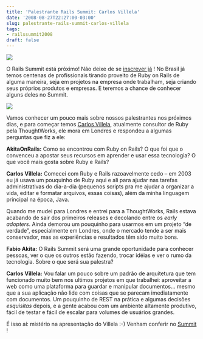 ```yaml
---
title: 'Palestrante Rails Summit: Carlos Villela'
date: '2008-08-27T22:27:00-03:00'
slug: palestrante-rails-summit-carlos-villela
tags:
- railssummit2008
draft: false
---
```


[![](http://s3.amazonaws.com/akitaonrails/assets/2008/8/1/468x60.gif)](http://www.locaweb.com.br/rails)

O Rails Summit está próximo! Não deixe de se [inscrever já](http://www.locaweb.com.br/railssummit) ! No Brasil já temos centenas de profissionais tirando proveito de Ruby on Rails de alguma maneira, seja em projetos na empresa onde trabalham, seja criando seus próprios produtos e empresas. E teremos a chance de conhecer alguns deles no Summit.

[![](http://s3.amazonaws.com/akitaonrails/assets/2008/8/28/2303952232_6f3273af0f_b.jpg)](http://www.locaweb.com.br/railssummit)

Vamos conhecer um pouco mais sobre nossos palestrantes nos próximos dias, e para começar temos [Carlos Villela](http://www.lixo.org), atualmente consultor de Ruby pela ThoughtWorks, ele mora em Londres e respondeu a algumas perguntas que fiz a ele:


 **AkitaOnRails:** Como se encontrou com Ruby on Rails? O que foi que o convenceu a apostar seus recursos em aprender e usar essa tecnologia? O que você mais gosta sobre Ruby e Rails?

**Carlos Villela:** Comecei com Ruby e Rails razoavelmente cedo – em 2003 eu já usava um pouquinho de Ruby aqui e ali para ajudar nas tarefas administrativas do dia-a-dia (pequenos scripts pra me ajudar a organizar a vida, editar e formatar arquivos, essas coisas), além da minha linguagem principal na época, Java.

Quando me mudei para Londres e entrei para a ThoughtWorks, Rails estava acabando de sair dos primeiros releases e decolando entre os _early adopters_. Ainda demorou um pouquinho para usarmos em um projeto “de verdade”, especialmente em Londres, onde o mercado tende a ser mais conservador, mas as experiências e resultados têm sido muito bons.

**Fabio Akita:** O Rails Summit será uma grande oportunidade para conhecer pessoas, ver o que os outros estão fazendo, trocar idéias e ver o rumo da tecnologia. Sobre o que será sua palestra?

**Carlos Villela:** Vou falar um pouco sobre um padrão de arquitetura que tem funcionado muito bem nos ultimos projetos em que trabalhei: aproveitar a web como uma plataforma para guardar e manipular documentos… mesmo que a sua aplicação não lide com coisas que se parecam imediatamente com documentos. Um pouquinho de REST na prática e algumas decisões _esquisitas_ depois, e a gente acabou com um ambiente altamente produtivo, fácil de testar e fácil de escalar para volumes de usuários grandes.

É isso aí: mistério na apresentação do Villela :-) Venham conferir no [Summit](http://www.locaweb.com.br/railssummit) !

